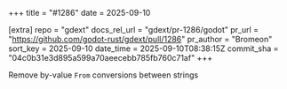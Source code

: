 +++
title = "#1286"
date = 2025-09-10

[extra]
repo = "gdext"
docs_rel_url = "gdext/pr-1286/godot"
pr_url = "https://github.com/godot-rust/gdext/pull/1286"
pr_author = "Bromeon"
sort_key = 2025-09-10
date_time = 2025-09-10T08:38:15Z
commit_sha = "04c0b31e3d895a599a70aeecebb785fb760c71af"
+++

Remove by-value `From` conversions between strings
